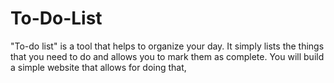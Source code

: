 # To-Do-List
"To-do list" is a tool that helps to organize your day. It simply lists the things that you need to do and allows you to mark them as complete. You will build a simple website that allows for doing that,
